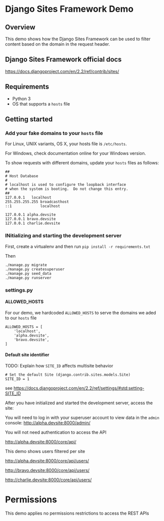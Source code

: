 # Django Sites Framework Demo

## Overview

This demo shows how the Django Sites Framework can be used to filter content based on the domain in the request header.

## Django Sites Framework official docs

https://docs.djangoproject.com/en/2.2/ref/contrib/sites/

## Requirements

* Python 3
* OS that supports a `hosts` file

## Getting started

### Add your fake domains to your `hosts` file

For Linux, UNIX variants, OS X, your hosts file is `/etc/hosts`.

For Windows, check documentation online for your Windows version.

To show requests with different domains, update your `hosts` files as follows:

```
##
# Host Database
#
# localhost is used to configure the loopback interface
# when the system is booting.  Do not change this entry.
##
127.0.0.1	localhost
255.255.255.255	broadcasthost
::1             localhost

127.0.0.1 alpha.devsite
127.0.0.1 bravo.devsite
127.0.0.1 charlie.devsite
```

### INitializing and starting the development server

First, create a virtualenv and then run `pip install -r requirements.txt`

Then
```
./manage.py migrate
./manage.py createsuperuser
./manage.py seed_data
./manage.py runserver

```

### settings.py


#### ALLOWED_HOSTS

For our demo, we hardcoded `ALLOWED_HOSTS` to serve the domains we aded to our `hosts` file

```
ALLOWED_HOSTS = [
    'localhost',
    'alpha.devsite',
    'bravo.devsite',
]
```

#### Default site identifier

TODO: Explain how `SITE_ID` affects multisite behavior

```
# Set the default Site (django.contrib.sites.models.Site)
SITE_ID = 1
```

see https://docs.djangoproject.com/en/2.2/ref/settings/#std:setting-SITE_ID


After you have initialized and started the development server, access the site:

You will need to log in with your superuser account to view data in the `admin` console:
http://alpha.devsite:8000/admin/

You will not need authentication to access the API

http://alpha.devsite:8000/core/api/

This demo shows users filtered per site

http://alpha.devsite:8000/core/api/users/

http://bravo.devsite:8000/core/api/users/

http://charlie.devsite:8000/core/api/users/




# Permissions

This demo applies no permissions restrictions to access the REST APIs
